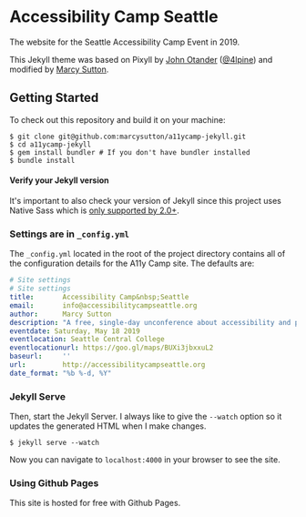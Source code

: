 # Accessibility Camp Seattle

The website for the Seattle Accessibility Camp Event in 2019.

This Jekyll theme was based on Pixyll by [John Otander](http://johnotander.com)
([@4lpine](https://twitter.com/4lpine)) and modified by [Marcy Sutton](https://marcysutton.com).

## Getting Started

To check out this repository and build it on your machine:

```
$ git clone git@github.com:marcysutton/a11ycamp-jekyll.git
$ cd a11ycamp-jekyll
$ gem install bundler # If you don't have bundler installed
$ bundle install
```

#### Verify your Jekyll version

It's important to also check your version of Jekyll since this project uses Native Sass which
is [only supported by 2.0+](http://jekyllrb.com/news/2014/05/06/jekyll-turns-2-0-0/).

### Settings are in `_config.yml`

The `_config.yml` located in the root of the project directory contains all of the configuration details
for the A11y Camp site. The defaults are:

```yml
# Site settings
# Site settings
title:       Accessibility Camp&nbsp;Seattle
email:       info@accessibilitycampseattle.org
author:      Marcy Sutton
description: "A free, single-day unconference about accessibility and people, May 18, 2019 at Seattle Central College."
eventdate: Saturday, May 18 2019
eventlocation: Seattle Central College
eventlocationurl: https://goo.gl/maps/BUXi3jbxxuL2
baseurl:     ''
url:         http://accessibilitycampseattle.org
date_format: "%b %-d, %Y"

```

### Jekyll Serve

Then, start the Jekyll Server. I always like to give the `--watch` option so it updates the generated HTML when I make changes.

```
$ jekyll serve --watch
```

Now you can navigate to `localhost:4000` in your browser to see the site.

### Using Github Pages

This site is hosted for free with Github Pages.
